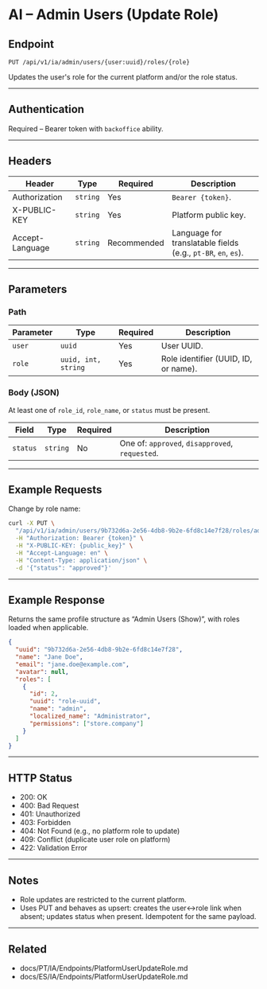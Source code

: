 # AI – Admin Users (Update Role)

## Endpoint

`PUT /api/v1/ia/admin/users/{user:uuid}/roles/{role}`

Updates the user's role for the current platform and/or the role status.

---

## Authentication

Required – Bearer token with `backoffice` ability.

---

## Headers

| Header | Type | Required | Description |
| ------ | ---- | -------- | ----------- |
| Authorization | `string` | Yes | `Bearer {token}`. |
| X-PUBLIC-KEY | `string` | Yes | Platform public key. |
| Accept-Language | `string` | Recommended | Language for translatable fields (e.g., `pt-BR`, `en`, `es`). |

---

## Parameters

### Path

| Parameter | Type | Required | Description |
| --------- | ---- | -------- | ----------- |
| `user` | `uuid` | Yes | User UUID. |
| `role` | `uuid, int, string` | Yes | Role identifier (UUID, ID, or name). |

### Body (JSON)

At least one of `role_id`, `role_name`, or `status` must be present.

| Field | Type | Required | Description |
| ----- | ---- | -------- | ----------- |
| `status` | `string` | No | One of: `approved`, `disapproved`, `requested`. |

---

## Example Requests

Change by role name:

```bash
curl -X PUT \
  "/api/v1/ia/admin/users/9b732d6a-2e56-4db8-9b2e-6fd8c14e7f28/roles/admin" \
  -H "Authorization: Bearer {token}" \
  -H "X-PUBLIC-KEY: {public_key}" \
  -H "Accept-Language: en" \
  -H "Content-Type: application/json" \
  -d '{"status": "approved"}'
```

---

## Example Response

Returns the same profile structure as “Admin Users (Show)”, with roles loaded when applicable.

```json
{
  "uuid": "9b732d6a-2e56-4db8-9b2e-6fd8c14e7f28",
  "name": "Jane Doe",
  "email": "jane.doe@example.com",
  "avatar": null,
  "roles": [
    {
      "id": 2,
      "uuid": "role-uuid",
      "name": "admin",
      "localized_name": "Administrator",
      "permissions": ["store.company"]
    }
  ]
}
```

---

## HTTP Status

- 200: OK
- 400: Bad Request
- 401: Unauthorized
- 403: Forbidden
- 404: Not Found (e.g., no platform role to update)
- 409: Conflict (duplicate user role on platform)
- 422: Validation Error

---

## Notes

- Role updates are restricted to the current platform.
- Uses PUT and behaves as upsert: creates the user↔role link when absent; updates status when present. Idempotent for the same payload.

---

## Related

- docs/PT/IA/Endpoints/PlatformUserUpdateRole.md
- docs/ES/IA/Endpoints/PlatformUserUpdateRole.md
